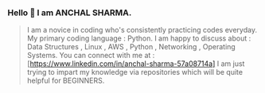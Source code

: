 ### Hello 👋 I am ANCHAL SHARMA.

> I am a novice in coding who's consistently practicing codes everyday.
> My primary coding language : Python.
> I am happy to discuss about : Data Structures , Linux , AWS , Python , Networking , Operating Systems.
> You can connect with me at : [https://www.linkedin.com/in/anchal-sharma-57a08714a]
> I am just trying to impart my knowledge via repositories which will be quite helpful for BEGINNERS. 


<!--
**Anchals24/Anchals24** is a ✨ _special_ ✨ repository because its `README.md` (this file) appears on your GitHub profile.

Here are some ideas to get you started:

- 🔭 I’m currently working on ...
- 🌱 I’m currently learning
- 👯 I’m looking to collaborate on ...
- 🤔 I’m looking for help with ...
- 💬 Ask me about ...
- 📫 How to reach me: ...
- 😄 Pronouns: ...
- ⚡ Fun fact: ...
-->
